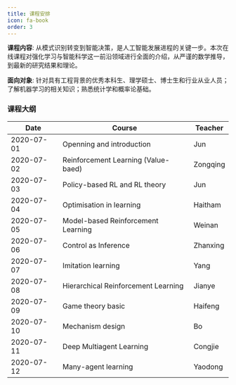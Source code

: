 ```yaml
---
title: 课程安排
icon: fa-book
order: 3
---
```


<p style="text-align:justify; text-justify:inter-ideograph;"><b>课程内容</b>: 从模式识别转变到智能决策，是人工智能发展进程的关键一步。本次在线课程对强化学习与智能科学这一前沿领域进行全面的介绍，从严谨的数学推导，到最新的研究结果和理论。</p>

<p style="text-align:justify; text-justify:inter-ideograph;"><b>面向对象</b>: 针对具有工程背景的优秀本科生、理学硕士、博士生和行业从业人员；了解机器学习的相关知识；熟悉统计学和概率论基础。</p>

### 课程大纲
<div class="table-wrapper">
  <table>
    <thead>
      <tr>
        <th>Date</th>
        <th>Course</th>
        <th>Teacher</th>
      </tr>
    </thead>
    <tbody>
      <tr>
        <td>2020-07-01</td>
        <td>Openning and introduction</td>
        <td>Jun</td>
      </tr>
      <tr>
        <td>2020-07-02</td>
        <td>Reinforcement Learning (Value-baed)</td>
        <td>Zongqing</td>
      </tr>
      <tr>
        <td>2020-07-03</td>
        <td>Policy-based RL and RL theory</td>
        <td>Jun</td>
      </tr>
      <tr>
        <td>2020-07-04</td>
        <td>Optimisation in learning</td>
        <td>Haitham</td>
      </tr>
      <tr>
        <td>2020-07-05</td>
        <td>Model-based Reinforcement Learning</td>
        <td>Weinan</td>
      </tr>
      <tr>
        <td>2020-07-06</td>
        <td>Control as Inference</td>
        <td>Zhanxing</td>
      </tr>
      <tr>
        <td>2020-07-07</td>
        <td>Imitation learning</td>
        <td>Yang</td>
      </tr>
      <tr>
        <td>2020-07-08</td>
        <td>Hierarchical Reinforcement Learning</td>
        <td>Jianye</td>
      </tr>
      <tr>
        <td>2020-07-09</td>
        <td>Game theory basic</td>
        <td>Haifeng</td>
      </tr>
      <tr>
        <td>2020-07-10</td>
        <td>Mechanism design</td>
        <td>Bo</td>
      </tr>
      <tr>
        <td>2020-07-11</td>
        <td>Deep Multiagent Learning</td>
        <td>Congjie</td>
      </tr>
      <tr>
        <td>2020-07-12</td>
        <td>Many-agent learning</td>
        <td>Yaodong</td>
      </tr>
    </tbody>
  </table>
</div>
